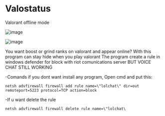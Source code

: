 # Valostatus
Valorant offline mode 


![image](https://github.com/Sadsuk3/Valostatus/assets/108662874/43aabbb3-9762-4380-9a3a-1c04c3a8e910)

![image](https://github.com/Sadsuk3/Valostatus/assets/108662874/c0b5af68-ce6c-44f2-a0c8-1b9a67df59cd)


You want boost or grind ranks on valorant and appear online? With this program can stay hide when you play valorant 
The program create a rule in windows defender for block with riot comunications server BUT VOICE CHAT STILL WORKING 

-Comands if you dont want install any program, Open cmd and put this:

`netsh advfirewall firewall add rule name=\"lolchat\" dir=out remoteport=5223 protocol=TCP action=block`

-If u want delete the rule

`netsh advfirewall firewall delete rule name=\"lolchat\`
